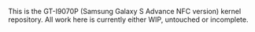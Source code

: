 This is the GT-I9070P (Samsung Galaxy S Advance NFC version) kernel repository.
All work here is currently either WIP, untouched or incomplete.